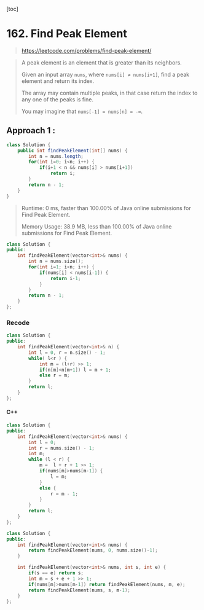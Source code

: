 [toc]

# 162. Find Peak Element

> https://leetcode.com/problems/find-peak-element/

> A peak element is an element that is greater than its neighbors.
>
> Given an input array `nums`, where `nums[i] ≠ nums[i+1]`, find a peak element and return its index.
>
> The array may contain multiple peaks, in that case return the index to any one of the peaks is fine.
>
> You may imagine that `nums[-1] = nums[n] = -∞`.

## Approach 1 : 

```java
class Solution {
    public int findPeakElement(int[] nums) {
        int n = nums.length;
        for(int i=0; i<n; i++) {
            if(i+1 < n && nums[i] > nums[i+1])
                return i;
        }
        return n - 1;
    }
}
```
>Runtime: 0 ms, faster than 100.00% of Java online submissions for Find Peak Element.
>
>Memory Usage: 38.9 MB, less than 100.00% of Java online submissions for Find Peak Element.

```c++
class Solution {
public:
    int findPeakElement(vector<int>& nums) {
        int n = nums.size();
        for(int i=1; i<n; i++) {
            if(nums[i] < nums[i-1]) {
                return i-1;
            }
        }
        return n - 1;
    }
};
```



### Recode

```c++
class Solution {
public:
    int findPeakElement(vector<int>& n) {
        int l = 0, r = n.size() - 1;
        while( l<r ) {
            int m = (l+r) >> 1;
            if(n[m]<n[m+1]) l = m + 1;
            else r = m;
        }
        return l;
    }
};
```

#### C++

```c++
class Solution {
public:
    int findPeakElement(vector<int>& nums) {
        int l = 0; 
        int r = nums.size() - 1;
        int m;
        while (l < r) {
            m =  l + r + 1 >> 1;
            if(nums[m]>nums[m-1]) {
                l = m;
            }
            else {
                r = m - 1;
            }
        }
        return l;
    }
};
```

```c++
class Solution {
public:
    int findPeakElement(vector<int>& nums) {
        return findPeakElement(nums, 0, nums.size()-1);
    }

    int findPeakElement(vector<int>& nums, int s, int e) {
        if(s == e) return s;
        int m = s + e + 1 >> 1;
        if(nums[m]>nums[m-1]) return findPeakElement(nums, m, e); 
        return findPeakElement(nums, s, m-1);
    }
};
```

